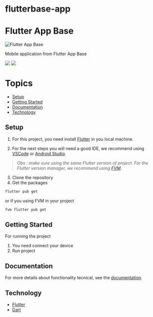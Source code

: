 # flutterbase-app
# Flutter App Base

![Flutter App Base](https://storage.googleapis.com/cms-storage-bucket/6a07d8a62f4308d2b854.svg)

Mobile application from Flutter App Base

<div flex-direction="row">
  <img src="https://img.shields.io/static/v1?style=for-the-badge&logo=Flutter&label=flutter&message=v3.0.5&color=02569B" />
  <img src="https://img.shields.io/static/v1?style=for-the-badge&logo=Dart&label=dart&message=v2.17.6&color=0175C2" />
</div>

Topics
=================
<!--ts-->
   * [Setup](#Setup)
   * [Getting Started](#GettingStarted)
   * [Documentation](#Documentation)
   * [Technology](#Technology)
<!--te-->

<a name="Setup" />

## Setup
 
1. For this project, you need install <a href="https://flutter.dev/">Flutter</a> in you local machine.

2. For the next steps you will need a good IDE, we recommend using <a href="https://code.visualstudio.com/download">VSCode</a> or <a href="https://developer.android.com/studio?hl=pt">Android Studio</a>.
> *Obs : make sure using the same Flutter version of project. 
> For the Flutter version manager, we recommend using <a href="https://fvm.app/">FVM</a>.*
3. Clone the repository
4. Get the packages
  ```bash
  flutter pub get
  ```
  or if you using FVM in your project
  ```bash
  fvm flutter pub get
  ```
<a name="GettingStarted" />

## Getting Started

For running the project

1. You need connect your device
2. Run project


<a name="Documentation"/>

## Documentation

For more details about functionality tecnical, see the [documentation](/Documentation.md).

<a name="Technology"/>

## Technology

- [Flutter](https://flutter.dev)
- [Dart](https://dart.dev)